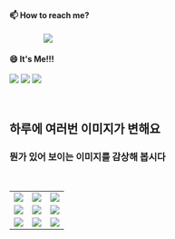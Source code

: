 #### 📫 How to reach me?
<a href="mailto:thquddnr123@gmail.com">
    <img 
        src="https://img.shields.io/badge/Gmail-d14836?style=flat-square&logo=Gmail&logoColor=white&link=mailto:thquddnr123@gmail.com"
        style="height : auto; margin-left : 60px; margin-right : 60px;"/>
</a>

#### 😄 It's Me!!!

<a href="https://cybecho.notion.site/SBU-s-Archives-854ccd3338c2456a867956f26143998a" target="_blank"><img src="https://img.shields.io/badge/Portfolio-303030?style=for-the-badge&logo=Notion&logoColor=white"/></a>
<a href="https://www.instagram.com/junk_warrior_vintage/" target="_blank"><img src="https://img.shields.io/badge/@junk_warrir_vintage-E4405F?style=for-the-badge&logo=Instagram&logoColor=white"/></a>
<a href="https://www.behance.net/thquddnr125654" target="_blank"><img src="https://img.shields.io/badge/Behance-1769FF?style=for-the-badge&logo=Behance&logoColor=white"/></a>

</br>

## 하루에 여러번 이미지가 변해요
### 뭔가 있어 보이는 이미지를 감상해 봅시다

<!--
마크업 바로보기 사이트
https://dillinger.io/ 
-->
 <br/> <table>
<tr>
<td><a href='https://www.yahoo.com'><img src='https://www.random-art.org/img/large/416816.jpg'></a></td>
<td><a href='https://www.naver.com'><img src='https://www.random-art.org/img/large/416657.jpg'></a></td>
<td><a href='https://www.naver.com'><img src='https://www.random-art.org/img/large/417101.jpg'></a></td>
</tr>
<tr>
<td><a href='https://www.yahoo.com'><img src='https://www.random-art.org/img/large/416606.jpg'></a></td>
<td><a href='https://github.com/HelloZOOO'><img src='https://www.random-art.org/img/large/415735.jpg'></a></td>
<td><a href='https://github.com/HelloZOOO'><img src='https://www.random-art.org/img/large/417270.jpg'></a></td>
</tr>
<tr>
<td><a href='https://www.google.com'><img src='https://www.random-art.org/img/large/415601.jpg'></a></td>
<td><a href='https://github.com/HelloZOOO'><img src='https://www.random-art.org/img/large/417458.jpg'></a></td>
<td><a href='https://www.naver.com'><img src='https://www.random-art.org/img/large/417224.jpg'></a></td>
</tr>
</table>

